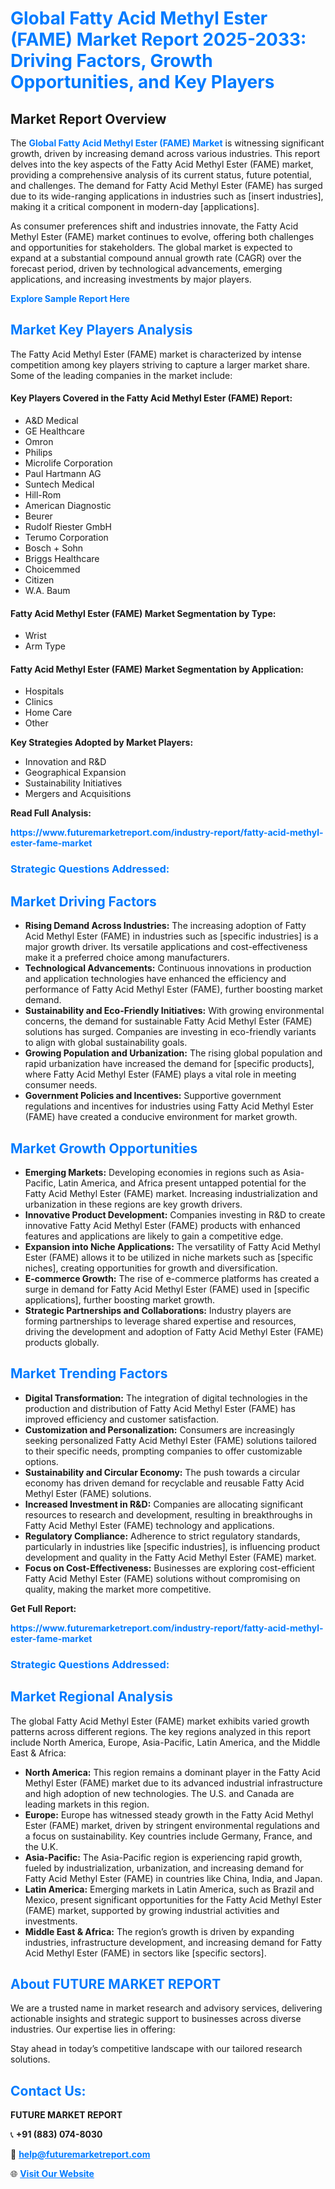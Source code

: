 <h1 style="color: #007BFF;">Global Fatty Acid Methyl Ester (FAME) Market Report 2025-2033: Driving Factors, Growth Opportunities, and Key Players</h1>

<section id="overview">
<h2>Market Report Overview</h2>
<p>The <a href="https://www.futuremarketreport.com/industry-report/fatty-acid-methyl-ester-fame-market" style="color: #007BFF; text-decoration: none;"><strong>Global Fatty Acid Methyl Ester (FAME) Market</strong></a> is witnessing significant growth, driven by increasing demand across various industries. This report delves into the key aspects of the Fatty Acid Methyl Ester (FAME) market, providing a comprehensive analysis of its current status, future potential, and challenges. The demand for Fatty Acid Methyl Ester (FAME) has surged due to its wide-ranging applications in industries such as [insert industries], making it a critical component in modern-day [applications].</p>
<p>As consumer preferences shift and industries innovate, the Fatty Acid Methyl Ester (FAME) market continues to evolve, offering both challenges and opportunities for stakeholders. The global market is expected to expand at a substantial compound annual growth rate (CAGR) over the forecast period, driven by technological advancements, emerging applications, and increasing investments by major players.</p>
</section>

<section id="overview">
<p><a href="https://www.futuremarketreport.com/request-sample/reportId=32436" style="color: #007BFF; text-decoration: none;"><strong>Explore Sample Report Here</strong></a></p>
</section>

<section id="key-players">
<h2 style="color: #007BFF;">Market Key Players Analysis</h2>
<p>The Fatty Acid Methyl Ester (FAME) market is characterized by intense competition among key players striving to capture a larger market share. Some of the leading companies in the market include:</p>
<h4>Key Players Covered in the Fatty Acid Methyl Ester (FAME) Report:</h4>
<ul><li>A&amp;D Medical</li><li>GE Healthcare</li><li>Omron</li><li>Philips</li><li>Microlife Corporation</li><li>Paul Hartmann AG</li><li>Suntech Medical</li><li>Hill-Rom</li><li>American Diagnostic</li><li>Beurer</li><li>Rudolf Riester GmbH</li><li>Terumo Corporation</li><li>Bosch + Sohn</li><li>Briggs Healthcare</li><li>Choicemmed</li><li>Citizen</li><li>W.A. Baum</li></ul>
<h4>Fatty Acid Methyl Ester (FAME) Market Segmentation by Type:</h4>
<ul><li>Wrist</li><li>Arm Type</li></ul>

<h4>Fatty Acid Methyl Ester (FAME) Market Segmentation by Application:</h4>
<ul><li>Hospitals</li><li>Clinics</li><li>Home Care</li><li>Other</li></ul>
<p><strong>Key Strategies Adopted by Market Players:</strong></p>
<ul>
<li>Innovation and R&D</li>
<li>Geographical Expansion</li>
<li>Sustainability Initiatives</li>
<li>Mergers and Acquisitions</li>
</ul>
</section>

<section>
<p><strong>Read Full Analysis: </strong></p><a href="https://www.futuremarketreport.com/industry-report/fatty-acid-methyl-ester-fame-market" style="color: #007BFF; text-decoration: none;"><strong>https://www.futuremarketreport.com/industry-report/fatty-acid-methyl-ester-fame-market</strong></a>
<h3 style="color: #007BFF;">Strategic Questions Addressed:</h3>
</section>

<section id="driving-factors">
<h2 style="color: #007BFF;">Market Driving Factors</h2>
<ul>
<li><strong>Rising Demand Across Industries:</strong> The increasing adoption of Fatty Acid Methyl Ester (FAME) in industries such as [specific industries] is a major growth driver. Its versatile applications and cost-effectiveness make it a preferred choice among manufacturers.</li>
<li><strong>Technological Advancements:</strong> Continuous innovations in production and application technologies have enhanced the efficiency and performance of Fatty Acid Methyl Ester (FAME), further boosting market demand.</li>
<li><strong>Sustainability and Eco-Friendly Initiatives:</strong> With growing environmental concerns, the demand for sustainable Fatty Acid Methyl Ester (FAME) solutions has surged. Companies are investing in eco-friendly variants to align with global sustainability goals.</li>
<li><strong>Growing Population and Urbanization:</strong> The rising global population and rapid urbanization have increased the demand for [specific products], where Fatty Acid Methyl Ester (FAME) plays a vital role in meeting consumer needs.</li>
<li><strong>Government Policies and Incentives:</strong> Supportive government regulations and incentives for industries using Fatty Acid Methyl Ester (FAME) have created a conducive environment for market growth.</li>
</ul>
</section>

<section id="growth-opportunities">
<h2 style="color: #007BFF;">Market Growth Opportunities</h2>
<ul>
<li><strong>Emerging Markets:</strong> Developing economies in regions such as Asia-Pacific, Latin America, and Africa present untapped potential for the Fatty Acid Methyl Ester (FAME) market. Increasing industrialization and urbanization in these regions are key growth drivers.</li>
<li><strong>Innovative Product Development:</strong> Companies investing in R&D to create innovative Fatty Acid Methyl Ester (FAME) products with enhanced features and applications are likely to gain a competitive edge.</li>
<li><strong>Expansion into Niche Applications:</strong> The versatility of Fatty Acid Methyl Ester (FAME) allows it to be utilized in niche markets such as [specific niches], creating opportunities for growth and diversification.</li>
<li><strong>E-commerce Growth:</strong> The rise of e-commerce platforms has created a surge in demand for Fatty Acid Methyl Ester (FAME) used in [specific applications], further boosting market growth.</li>
<li><strong>Strategic Partnerships and Collaborations:</strong> Industry players are forming partnerships to leverage shared expertise and resources, driving the development and adoption of Fatty Acid Methyl Ester (FAME) products globally.</li>
</ul>
</section>

<section id="trending-factors">
<h2 style="color: #007BFF;">Market Trending Factors</h2>
<ul>
<li><strong>Digital Transformation:</strong> The integration of digital technologies in the production and distribution of Fatty Acid Methyl Ester (FAME) has improved efficiency and customer satisfaction.</li>
<li><strong>Customization and Personalization:</strong> Consumers are increasingly seeking personalized Fatty Acid Methyl Ester (FAME) solutions tailored to their specific needs, prompting companies to offer customizable options.</li>
<li><strong>Sustainability and Circular Economy:</strong> The push towards a circular economy has driven demand for recyclable and reusable Fatty Acid Methyl Ester (FAME) solutions.</li>
<li><strong>Increased Investment in R&D:</strong> Companies are allocating significant resources to research and development, resulting in breakthroughs in Fatty Acid Methyl Ester (FAME) technology and applications.</li>
<li><strong>Regulatory Compliance:</strong> Adherence to strict regulatory standards, particularly in industries like [specific industries], is influencing product development and quality in the Fatty Acid Methyl Ester (FAME) market.</li>
<li><strong>Focus on Cost-Effectiveness:</strong> Businesses are exploring cost-efficient Fatty Acid Methyl Ester (FAME) solutions without compromising on quality, making the market more competitive.</li>
</ul>
</section>

<section>
<p><strong>Get Full Report: </strong></p><a href="https://www.futuremarketreport.com/industry-report/fatty-acid-methyl-ester-fame-market" style="color: #007BFF; text-decoration: none;"><strong>https://www.futuremarketreport.com/industry-report/fatty-acid-methyl-ester-fame-market</strong></a>
<h3 style="color: #007BFF;">Strategic Questions Addressed:</h3>
</section>


<section id="regional-analysis">
<h2 style="color: #007BFF;">Market Regional Analysis</h2>
<p>The global Fatty Acid Methyl Ester (FAME) market exhibits varied growth patterns across different regions. The key regions analyzed in this report include North America, Europe, Asia-Pacific, Latin America, and the Middle East & Africa:</p>
<ul>
<li><strong>North America:</strong> This region remains a dominant player in the Fatty Acid Methyl Ester (FAME) market due to its advanced industrial infrastructure and high adoption of new technologies. The U.S. and Canada are leading markets in this region.</li>
<li><strong>Europe:</strong> Europe has witnessed steady growth in the Fatty Acid Methyl Ester (FAME) market, driven by stringent environmental regulations and a focus on sustainability. Key countries include Germany, France, and the U.K.</li>
<li><strong>Asia-Pacific:</strong> The Asia-Pacific region is experiencing rapid growth, fueled by industrialization, urbanization, and increasing demand for Fatty Acid Methyl Ester (FAME) in countries like China, India, and Japan.</li>
<li><strong>Latin America:</strong> Emerging markets in Latin America, such as Brazil and Mexico, present significant opportunities for the Fatty Acid Methyl Ester (FAME) market, supported by growing industrial activities and investments.</li>
<li><strong>Middle East & Africa:</strong> The region’s growth is driven by expanding industries, infrastructure development, and increasing demand for Fatty Acid Methyl Ester (FAME) in sectors like [specific sectors].</li>
</ul>
</section>

<footer>
<h2 style="color: #007BFF;">About FUTURE MARKET REPORT</h2>
<p>We are a trusted name in market research and advisory services, delivering actionable insights and strategic support to businesses across diverse industries. Our expertise lies in offering:</p>

<p>Stay ahead in today’s competitive landscape with our tailored research solutions.</p>

<h2 style="color: #007BFF;">Contact Us:</h2>
<p><strong>FUTURE MARKET REPORT</strong></p>
<p>📞 <strong>+91 (883) 074-8030</strong></p>
<p>📧 <strong><a href="mailto:help@futuremarketreport.com" style="color: #007BFF;">help@futuremarketreport.com</a></strong></p>
<p>🌐 <strong><a href="https://www.futuremarketreport.com/" style="color: #007BFF;">Visit Our Website</a></strong></p>
</footer>